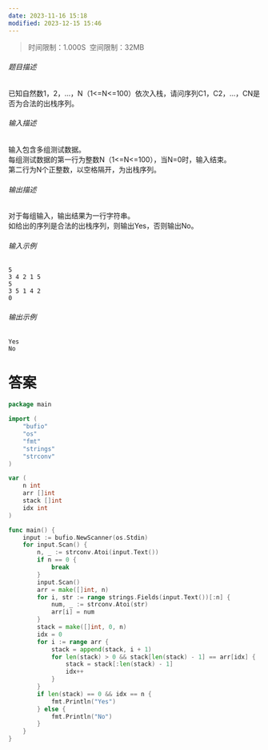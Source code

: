 ```yaml
---
date: 2023-11-16 15:18
modified: 2023-12-15 15:46
---
```

>时间限制：1.000S  空间限制：32MB

###### 题目描述

已知自然数1，2，...，N（1<=N<=100）依次入栈，请问序列C1，C2，...，CN是否为合法的出栈序列。

###### 输入描述

输入包含多组测试数据。  
每组测试数据的第一行为整数N（1<=N<=100），当N=0时，输入结束。  
第二行为N个正整数，以空格隔开，为出栈序列。  

###### 输出描述

对于每组输入，输出结果为一行字符串。  
如给出的序列是合法的出栈序列，则输出Yes，否则输出No。  

###### 输入示例

```
5
3 4 2 1 5
5
3 5 1 4 2
0
```

###### 输出示例

```
Yes
No
```

# 答案
```go
package main

import (
    "bufio"
    "os"
    "fmt"
    "strings"
    "strconv"
)

var (
    n int
    arr []int
    stack []int
    idx int
)

func main() {
    input := bufio.NewScanner(os.Stdin)
    for input.Scan() {
        n, _ := strconv.Atoi(input.Text())
        if n == 0 {
            break
        }
        input.Scan()
        arr = make([]int, n)
        for i, str := range strings.Fields(input.Text())[:n] {
            num, _ := strconv.Atoi(str)
            arr[i] = num
        }
        stack = make([]int, 0, n)
        idx = 0
        for i := range arr {
            stack = append(stack, i + 1)
            for len(stack) > 0 && stack[len(stack) - 1] == arr[idx] {
                stack = stack[:len(stack) - 1]
                idx++
            }
        }
        if len(stack) == 0 && idx == n {
            fmt.Println("Yes")
        } else {
            fmt.Println("No")
        }
    }
}
```
